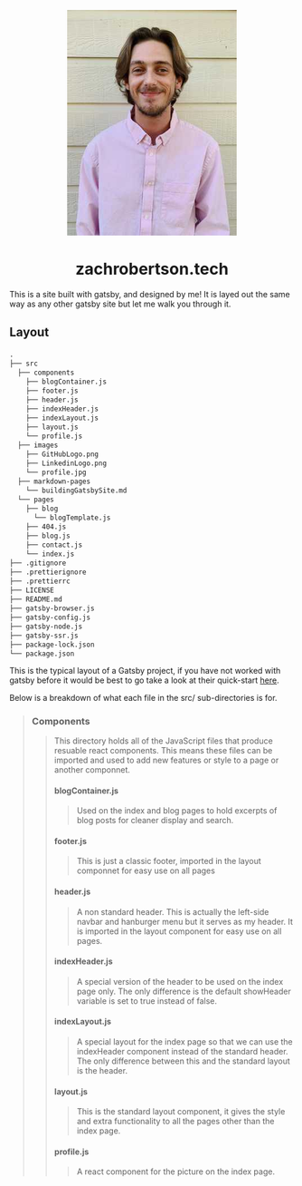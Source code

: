
<p align="center">
  <a href="https://www.zachrobertson.tech">
    <div border-radius="50%" align="center">
      <img alt="Profile" src="./src/images/profile.jpg" />
    </div>
  </a>
</p>
<h1 align="center">
  zachrobertson.tech
</h1>

This is a site built with gatsby, and designed by me!
It is layed out the same way as any other gatsby site but let me walk you through it.

## Layout

    .
    ├── src
      ├── components
        ├── blogContainer.js
        ├── footer.js
        ├── header.js
        ├── indexHeader.js
        ├── indexLayout.js
        ├── layout.js
        └── profile.js
      ├── images
        ├── GitHubLogo.png
        ├── LinkedinLogo.png
        └── profile.jpg
      ├── markdown-pages
        └── buildingGatsbySite.md
      └── pages
        ├── blog
          └── blogTemplate.js
        ├── 404.js
        ├── blog.js
        ├── contact.js
        └── index.js
    ├── .gitignore
    ├── .prettierignore
    ├── .prettierrc
    ├── LICENSE
    ├── README.md
    ├── gatsby-browser.js
    ├── gatsby-config.js
    ├── gatsby-node.js
    ├── gatsby-ssr.js
    ├── package-lock.json
    └── package.json
    
This is the typical layout of a Gatsby project, if you have not worked with gatsby before it would be best to go take a look at their quick-start <a href="https://www.gatsbyjs.com/docs/quick-start/">here</a>. 

Below is a breakdown of what each file in the src/ sub-directories is for.

> ### Components
>> This directory holds all of the JavaScript files that produce resuable react components. This means these files can be imported and used to add new features or style to a page or another componnet.
>> #### blogContainer.js
>>> Used on the index and blog pages to hold excerpts of blog posts for cleaner display and search.
>> #### footer.js
>>> This is just a classic footer, imported in the layout componnet for easy use on all pages
>> #### header.js
>>> A non standard header. This is actually the left-side navbar and hanburger menu but it serves as my header. It is imported in the layout component for easy use on all pages.
>> #### indexHeader.js
>>> A special version of the header to be used on the index page only. The only difference is the default showHeader variable is set to true instead of false.
>> #### indexLayout.js
>>> A special layout for the index page so that we can use the indexHeader component instead of the standard header. The only difference between this and the standard layout is the header.
>> #### layout.js
>>> This is the standard layout component, it gives the style and extra functionality to all the pages other than the index page. 
>> #### profile.js
>>> A react component for the picture on the index page.